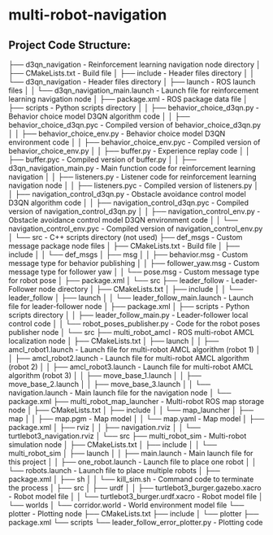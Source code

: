 # multi-robot-navigation

## Project Code Structure:
├── d3qn_navigation - Reinforcement learning navigation node directory
│   ├── CMakeLists.txt - Build file
│   ├── include - Header files directory
│   │   └── d3qn_navigation - Header files directory
│   ├── launch - ROS launch files
│   │   └── d3qn_navigation_main.launch - Launch file for reinforcement learning navigation node
│   ├── package.xml - ROS package data file
│   ├── scripts - Python scripts directory
│   │   ├── behavior_choice_d3qn.py - Behavior choice model D3QN algorithm code
│   │   ├── behavior_choice_d3qn.pyc - Compiled version of behavior_choice_d3qn.py
│   │   ├── behavior_choice_env.py - Behavior choice model D3QN environment code
│   │   ├── behavior_choice_env.pyc - Compiled version of behavior_choice_env.py
│   │   ├── buffer.py - Experience replay code
│   │   ├── buffer.pyc - Compiled version of buffer.py
│   │   ├── d3qn_navigation_main.py - Main function code for reinforcement learning navigation
│   │   ├── listeners.py - Listener code for reinforcement learning navigation node
│   │   ├── listeners.pyc - Compiled version of listeners.py
│   │   ├── navigation_control_d3qn.py - Obstacle avoidance control model D3QN algorithm code
│   │   ├── navigation_control_d3qn.pyc - Compiled version of navigation_control_d3qn.py
│   │   ├── navigation_control_env.py - Obstacle avoidance control model D3QN environment code
│   │   └── navigation_control_env.pyc - Compiled version of navigation_control_env.py
│   └── src - C++ scripts directory (not used)
├── def_msgs - Custom message package node files
│   ├── CMakeLists.txt - Build file
│   ├── include
│   │   └── def_msgs
│   ├── msg
│   │   ├── behavior.msg - Custom message type for behavior publishing
│   │   ├── follower_yaw.msg - Custom message type for follower yaw
│   │   └── pose.msg - Custom message type for robot pose
│   ├── package.xml
│   └── src
├── leader_follow - Leader-Follower node directory
│   ├── CMakeLists.txt
│   ├── include
│   │   └── leader_follow
│   ├── launch
│   │   └── leader_follow_main.launch - Launch file for leader-follower node
│   ├── package.xml
│   ├── scripts - Python scripts directory
│   │   ├── leader_follow_main.py - Leader-follower local control code
│   │   └── robot_poses_publisher.py - Code for the robot poses publisher node
│   └── src
├── multi_robot_amcl - ROS multi-robot AMCL localization node
│   ├── CMakeLists.txt
│   ├── launch
│   │   ├── amcl_robot1.launch - Launch file for multi-robot AMCL algorithm (robot 1)
│   │   ├── amcl_robot2.launch - Launch file for multi-robot AMCL algorithm (robot 2)
│   │   ├── amcl_robot3.launch - Launch file for multi-robot AMCL algorithm (robot 3)
│   │   ├── move_base_1.launch
│   │   ├── move_base_2.launch 
│   │   ├── move_base_3.launch
│   │   └── navigation.launch - Main launch file for the navigation node
│   └── package.xml
├── multi_robot_map_launcher - Multi-robot ROS map storage node
│   ├── CMakeLists.txt
│   ├── include
│   │   └── map_launcher
│   ├── map
│   │   ├── map.pgm - Map model
│   │   └── map.yaml - Map model
│   ├── package.xml
│   ├── rviz
│   │   ├── navigation.rviz
│   │   └── turtlebot3_navigation.rviz
│   └── src
├── multi_robot_sim - Multi-robot simulation node
│   ├── CMakeLists.txt
│   ├── include
│   │   └── multi_robot_sim
│   ├── launch
│   │   ├── main.launch - Main launch file for this project
│   │   ├── one_robot.launch - Launch file to place one robot
│   │   └── robots.launch - Launch file to place multiple robots
│   ├── package.xml
│   ├── sh
│   │   └── kill_sim.sh - Command code to terminate the process
│   ├── src
│   ├── urdf
│   │   ├── turtlebot3_burger.gazebo.xacro - Robot model file
│   │   └── turtlebot3_burger.urdf.xacro - Robot model file
│   └── worlds
│       └── corridor.world - World environment model file
└── plotter - Plotting node
    ├── CMakeLists.txt
    ├── include
    │   └── plotter
    ├── package.xml
    └── scripts
          └── leader_follow_error_plotter.py - Plotting code 
